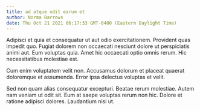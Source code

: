 ```yaml
---
title: ad atque odit earum et
author: Norma Barrows
date: Thu Oct 21 2021 06:17:33 GMT-0400 (Eastern Daylight Time)
---
```

Adipisci et quia et consequatur ut aut odio exercitationem. Provident quas impedit quo. Fugiat dolorem non occaecati nesciunt dolore ut perspiciatis animi aut. Eum voluptas quia. Amet hic occaecati optio omnis rerum. Hic necessitatibus molestiae est.

 Cum enim voluptatem velit non. Accusamus dolorum et placeat quaerat doloremque et assumenda. Error ipsa delectus voluptas et velit.

 Sed non quam alias consequatur excepturi. Beatae rerum molestiae. Autem nam veniam ut odit sit. Eum at saepe voluptas rerum non hic. Dolore et ratione adipisci dolores. Laudantium nisi ut.